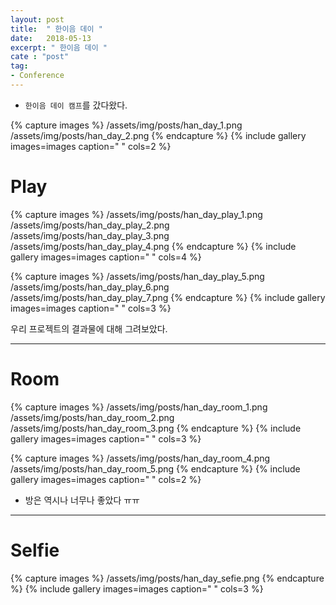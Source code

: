 ```yaml
---
layout: post
title:  " 한이음 데이 "
date:   2018-05-13
excerpt: " 한이음 데이 "
cate : "post"
tag:
- Conference
---
```


* `한이음 데이 캠프`를 갔다왔다.


{% capture images %}
	/assets/img/posts/han_day_1.png
	/assets/img/posts/han_day_2.png
{% endcapture %}
{% include gallery images=images caption=" " cols=2 %}

# Play 

{% capture images %}
	/assets/img/posts/han_day_play_1.png
	/assets/img/posts/han_day_play_2.png
	/assets/img/posts/han_day_play_3.png
	/assets/img/posts/han_day_play_4.png
{% endcapture %}
{% include gallery images=images caption=" " cols=4 %}

{% capture images %}
	/assets/img/posts/han_day_play_5.png
	/assets/img/posts/han_day_play_6.png
	/assets/img/posts/han_day_play_7.png
{% endcapture %}
{% include gallery images=images caption=" " cols=3 %}

우리 프로젝트의 결과물에 대해 그려보았다.

---

# Room

{% capture images %}
	/assets/img/posts/han_day_room_1.png
	/assets/img/posts/han_day_room_2.png
	/assets/img/posts/han_day_room_3.png
{% endcapture %}
{% include gallery images=images caption=" " cols=3 %}


{% capture images %}
	/assets/img/posts/han_day_room_4.png
	/assets/img/posts/han_day_room_5.png
{% endcapture %}
{% include gallery images=images caption=" " cols=2 %}

* 방은 역시나 너무나 좋았다 ㅠㅠ 


---

# Selfie

{% capture images %}
	/assets/img/posts/han_day_sefie.png
{% endcapture %}
{% include gallery images=images caption=" " cols=3 %}